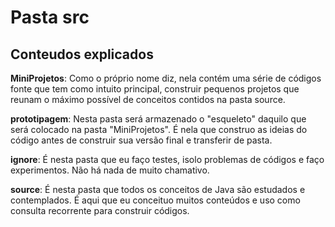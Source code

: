 # Pasta src 

## Conteudos explicados

**MiniProjetos**: Como o próprio nome diz, nela contém uma série de códigos fonte que tem como intuito
principal, construir pequenos projetos que reunam o máximo possível de conceitos contidos na pasta source. 

**prototipagem**: Nesta pasta será armazenado o "esqueleto" daquilo que será colocado na pasta "MiniProjetos". É nela
que construo as ideias do código antes de construir sua versão final e transferir de pasta. 

**ignore**: É nesta pasta que eu faço testes, isolo problemas de códigos e faço experimentos. Não há nada de muito chamativo.

**source**: É nesta pasta que todos os conceitos de Java são estudados e contemplados. É aqui que eu conceituo muitos 
conteúdos e uso como consulta recorrente para construir códigos.  